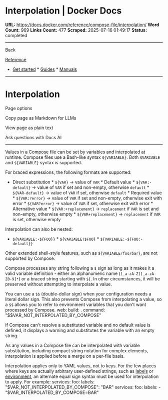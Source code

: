 # Interpolation | Docker Docs

**URL:** https://docs.docker.com/reference/compose-file/interpolation/
**Word Count:** 969
**Links Count:** 477
**Scraped:** 2025-07-16 01:49:17
**Status:** completed

---

Back

[Reference](https://docs.docker.com/reference/)

  * [Get started](https://docs.docker.com/get-started/)   * [Guides](https://docs.docker.com/guides/)   * [Manuals](https://docs.docker.com/manuals/)

* * *

# Interpolation

Page options

Copy page as Markdown for LLMs

View page as plain text

Ask questions with Docs AI

* * *

Values in a Compose file can be set by variables and interpolated at runtime. Compose files use a Bash-like syntax `${VARIABLE}`. Both `$VARIABLE` and `${VARIABLE}` syntax is supported.

For braced expressions, the following formats are supported:

  * Direct substitution     * `${VAR}` -> value of `VAR`   * Default value     * `${VAR:-default}` -> value of `VAR` if set and non-empty, otherwise `default`     * `${VAR-default}` -> value of `VAR` if set, otherwise `default`   * Required value     * `${VAR:?error}` -> value of `VAR` if set and non-empty, otherwise exit with error     * `${VAR?error}` -> value of `VAR` if set, otherwise exit with error   * Alternative value     * `${VAR:+replacement}` -> `replacement` if `VAR` is set and non-empty, otherwise empty     * `${VAR+replacement}` -> `replacement` if `VAR` is set, otherwise empty

Interpolation can also be nested:

  * `${VARIABLE:-${FOO}}`   * `${VARIABLE?$FOO}`   * `${VARIABLE:-${FOO:-default}}`

Other extended shell-style features, such as `${VARIABLE/foo/bar}`, are not supported by Compose.

Compose processes any string following a `$` sign as long as it makes it a valid variable definition - either an alphanumeric name \(`[_a-zA-Z][_a-zA-Z0-9]*`\) or a braced string starting with `${`. In other circumstances, it will be preserved without attempting to interpolate a value.

You can use a `$$` \(double-dollar sign\) when your configuration needs a literal dollar sign. This also prevents Compose from interpolating a value, so a `$$` allows you to refer to environment variables that you don't want processed by Compose.               web:       build: .       command: "$$VAR_NOT_INTERPOLATED_BY_COMPOSE"

If Compose can't resolve a substituted variable and no default value is defined, it displays a warning and substitutes the variable with an empty string.

As any values in a Compose file can be interpolated with variable substitution, including compact string notation for complex elements, interpolation is applied before a merge on a per-file basis.

Interpolation applies only to YAML values, not to keys. For the few places where keys are actually arbitrary user-defined strings, such as [labels](https://docs.docker.com/reference/compose-file/services/#labels) or [environment](https://docs.docker.com/reference/compose-file/services/#environment), an alternate equal sign syntax must be used for interpolation to apply. For example:               services:       foo:         labels:           "$VAR_NOT_INTERPOLATED_BY_COMPOSE": "BAR"               services:       foo:         labels:           - "$VAR_INTERPOLATED_BY_COMPOSE=BAR"